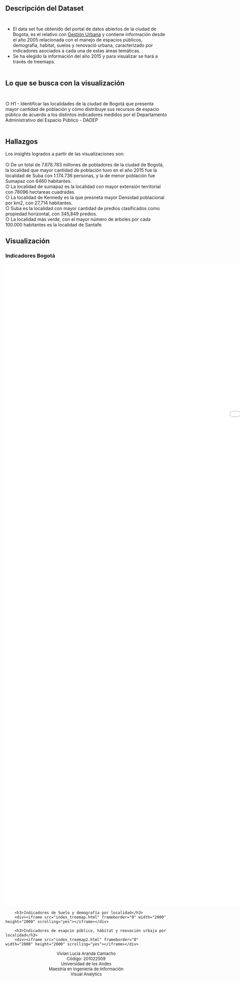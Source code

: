 ## Descripción del Dataset<br><br>
- El data set fue obtenido del portal de datos abiertos de la ciudad de Bogota, es el relativo con [Gestión Urbana](http://opendatabogota.ccb.org.co/SitePages/Odata_ccb.aspx) y contiene información desde el año 2005 relacionada con el manejo de espacios públicos, demografia, habitat, suelos y renovació urbana, caracterizado por indicadores asociados a cada una de estas áreas temáticas. .<br>
- Se ha elegido la información del año 2015 y para visualizar se hará a través de treemaps.	<br><br>

## Lo que se busca con la visualización <br><br>
○ H1 - Identificar las localidades de la ciudad de Bogotá que presenta mayor cantidad de población y cómo distribuye sus recursos de espacio público de acuerdo a los distintos indicadores medidos por el Departamento Administrativo del Espacio Público - DADEP <br/><br/>

## Hallazgos

Los insights logrados a partir de las visualizaciones son:<br/><br/>
○ De un total de 7.878.783 millones de pobladores de la ciudad de Bogotá, la localidad que mayor cantidad de población tuvo en el año 2015 fue la localidad de Suba con 1.174.736 personas, y la de menor población fue Sumapaz con 6460 habitantes. <br/> 
○ La localidad de sumapaz es la localidad con mayor extensión territorial con 78096 hectareas cuadradas.<br/>
○ La localidad de Kennedy es la que presneta mayor Densidad poblacional por km2, con 27,714 habitantes. <br/>
○ Suba es la localidad con mayor cantidad de predios clasificados como propiedad horizontal, con 345,849 predios. <br/>
○ La localidad más verde, con el mayor número de árboles por cada 100.000 habitantes es la localidad de Santafe. <br/>

## Visualización

<html>
	<head>
	  	<meta charset="utf-8">
		<title>Distribución de recursos y población para la ciudad de Bogotá en el año 2015 y sus localidades</title>
	</head>
	<body>
		<h3>Indicadores Bogotá</h3>
		<div><iframe src="index_treemapbog.html" frameborder="0" width="2000" height="2000" scrolling="yes"></iframe></div>
		
		<h3>Indicadores de Suelo y demografía por localidad</h3>
		<div><iframe src="index_treemap.html" frameborder="0" width="2000" height="2000" scrolling="yes"></iframe></div>
		
		<h3>Indicadores de esapcio público, hábitat y reovación urbaja por localidad</h3>
		<div><iframe src="index_treemap2.html" frameborder="0" width="2000" height="2000" scrolling="yes"></iframe></div>



<p align="center" style="font-size: 13px; text-align: center;">
	      Vivian Lucia Aranda Camacho<br>
	      Código: 201022509<br>
	      Universidad de los Andes<br>
	      Maestría en Ingeniería de Información<br>
	      Visual Analytics
	    </p>
	   </body>
</html>
